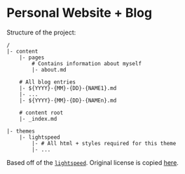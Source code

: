 # Personal Website + Blog

Structure of the project:
```
/
|- content
    |- pages
        # Contains information about myself
        |- about.md

    # All blog entries
    |- ${YYYY}-{MM}-{DD}-{NAME1}.md
    |- ...
    |- ${YYYY}-{MM}-{DD}-{NAMEn}.md

    # content root
    |- _index.md

|- themes
    |- lightspeed
        |- # All html + styles required for this theme
        |- ...
```

Based off of the [`lightspeed`](https://www.getzola.org/themes/lightspeed).
Original license is copied [here](./LICENSE.md).
